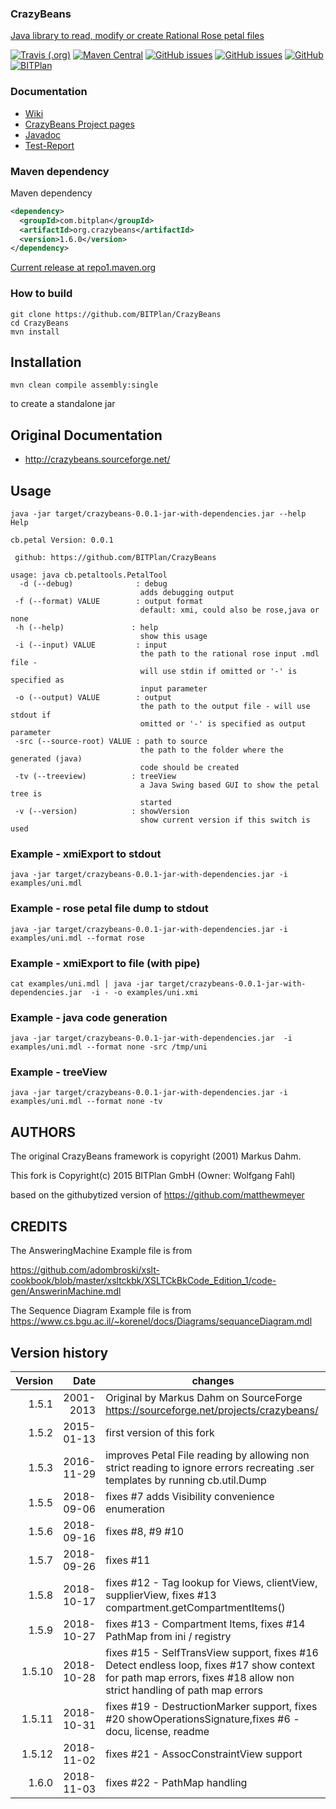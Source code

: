 ### CrazyBeans
[Java library to read, modify or create Rational Rose petal files](http://www.bitplan.com/CrazyBeans) 

[![Travis (.org)](https://img.shields.io/travis/BITPlan/CrazyBeans.svg)](https://travis-ci.org/BITPlan/CrazyBeans)
[![Maven Central](https://img.shields.io/maven-central/v/com.bitplan/org.crazybeans.svg)](https://search.maven.org/artifact/com.bitplan/org.crazybeans/1.6.0/jar)
[![GitHub issues](https://img.shields.io/github/issues/BITPlan/CrazyBeans.svg)](https://github.com/BITPlan/CrazyBeans/issues)
[![GitHub issues](https://img.shields.io/github/issues-closed/BITPlan/CrazyBeans.svg)](https://github.com/BITPlan/CrazyBeans/issues/?q=is%3Aissue+is%3Aclosed)
[![GitHub](https://img.shields.io/github/license/BITPlan/CrazyBeans.svg)](https://www.apache.org/licenses/LICENSE-2.0)
[![BITPlan](http://wiki.bitplan.com/images/wiki/thumb/3/38/BITPlanLogoFontLessTransparent.png/198px-BITPlanLogoFontLessTransparent.png)](http://www.bitplan.com)

### Documentation
* [Wiki](http://www.bitplan.com/CrazyBeans)
* [CrazyBeans Project pages](https://BITPlan.github.io/CrazyBeans)
* [Javadoc](https://BITPlan.github.io/CrazyBeans/apidocs/index.html)
* [Test-Report](https://BITPlan.github.io/CrazyBeans/surefire-report.html)
### Maven dependency

Maven dependency
```xml
<dependency>
  <groupId>com.bitplan</groupId>
  <artifactId>org.crazybeans</artifactId>
  <version>1.6.0</version>
</dependency>
```

[Current release at repo1.maven.org](http://repo1.maven.org/maven2/com/bitplan/org.crazybeans/1.6.0/)

### How to build
```
git clone https://github.com/BITPlan/CrazyBeans
cd CrazyBeans
mvn install
```
## Installation
```
mvn clean compile assembly:single
```
to create a standalone jar

## Original Documentation 
* http://crazybeans.sourceforge.net/

## Usage
```
java -jar target/crazybeans-0.0.1-jar-with-dependencies.jar --help
Help

cb.petal Version: 0.0.1

 github: https://github.com/BITPlan/CrazyBeans

usage: java cb.petaltools.PetalTool
  -d (--debug)              : debug
                             adds debugging output
 -f (--format) VALUE        : output format 
                             default: xmi, could also be rose,java or none
 -h (--help)               : help
                             show this usage
 -i (--input) VALUE         : input
                             the path to the rational rose input .mdl file -
                             will use stdin if omitted or '-' is specified as
                             input parameter
 -o (--output) VALUE        : output
                             the path to the output file - will use stdout if
                             omitted or '-' is specified as output parameter
 -src (--source-root) VALUE : path to source
                             the path to the folder where the generated (java)
                             code should be created
 -tv (--treeview)          : treeView
                             a Java Swing based GUI to show the petal tree is
                             started
 -v (--version)            : showVersion
                             show current version if this switch is used
```                      

### Example - xmiExport to stdout
```
java -jar target/crazybeans-0.0.1-jar-with-dependencies.jar -i examples/uni.mdl 
```

### Example - rose petal file dump to stdout
```
java -jar target/crazybeans-0.0.1-jar-with-dependencies.jar -i examples/uni.mdl --format rose
```

### Example - xmiExport to file (with pipe)
```
cat examples/uni.mdl | java -jar target/crazybeans-0.0.1-jar-with-dependencies.jar  -i - -o examples/uni.xmi
```

### Example - java code generation
```
java -jar target/crazybeans-0.0.1-jar-with-dependencies.jar  -i examples/uni.mdl --format none -src /tmp/uni
```

### Example - treeView
```
java -jar target/crazybeans-0.0.1-jar-with-dependencies.jar -i examples/uni.mdl --format none -tv 
```

## AUTHORS
The original CrazyBeans framework is copyright (2001) Markus Dahm. 

This fork is Copyright(c) 2015 BITPlan GmbH (Owner: Wolfgang Fahl)

based on the githubytized version of https://github.com/matthewmeyer

## CREDITS
The AnsweringMachine Example file is from

https://github.com/adombroski/xslt-cookbook/blob/master/xsltckbk/XSLTCkBkCode_Edition_1/code-gen/AnswerinMachine.mdl

The Sequence Diagram Example file is from
https://www.cs.bgu.ac.il/~korenel/docs/Diagrams/sequanceDiagram.mdl

## Version history
| Version | Date      | changes
| -------:| ------:   | ----------
| 1.5.1   | 2001-2013 | Original by Markus Dahm on SourceForge https://sourceforge.net/projects/crazybeans/
| 1.5.2   | 2015-01-13| first version of this fork
| 1.5.3   | 2016-11-29| improves Petal File reading by allowing non strict reading to ignore errors recreating .ser templates by running cb.util.Dump
| 1.5.5   | 2018-09-06| fixes #7 adds Visibility convenience enumeration
| 1.5.6   | 2018-09-16| fixes #8, #9 #10 
| 1.5.7   | 2018-09-26| fixes #11 
| 1.5.8   | 2018-10-17| fixes #12 - Tag lookup for Views, clientView, supplierView, fixes #13 compartment.getCompartmentItems()
| 1.5.9   | 2018-10-27| fixes #13 - Compartment Items, fixes #14 PathMap from ini / registry 
| 1.5.10  | 2018-10-28| fixes #15 - SelfTransView support, fixes #16 Detect endless loop, fixes #17 show context for path map errors, fixes #18 allow non strict handling of path map errors 
| 1.5.11  | 2018-10-31| fixes #19 - DestructionMarker support, fixes #20 showOperationsSignature,fixes #6 - docu, license, readme
| 1.5.12  | 2018-11-02| fixes #21 - AssocConstraintView support
| 1.6.0   | 2018-11-03| fixes #22 - PathMap handling
